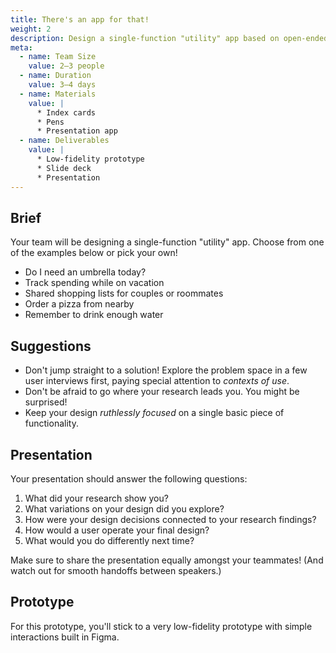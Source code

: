 ```yaml
---
title: There's an app for that!
weight: 2
description: Design a single-function "utility" app based on open-ended generative research.
meta:
  - name: Team Size
    value: 2–3 people
  - name: Duration
    value: 3–4 days
  - name: Materials
    value: |
      * Index cards
      * Pens
      * Presentation app
  - name: Deliverables
    value: |
      * Low-fidelity prototype
      * Slide deck
      * Presentation
---
```


## Brief

Your team will be designing a single-function "utility" app. Choose from one of the examples below or pick your own!

* Do I need an umbrella today?
* Track spending while on vacation
* Shared shopping lists for couples or roommates
* Order a pizza from nearby
* Remember to drink enough water


## Suggestions

* Don't jump straight to a solution! Explore the problem space in a few user interviews first, paying special attention to *contexts of use*.
* Don't be afraid to go where your research leads you. You might be surprised!
* Keep your design *ruthlessly focused* on a single basic piece of functionality.

## Presentation

Your presentation should answer the following questions:

1. What did your research show you?
2. What variations on your design did you explore?
3. How were your design decisions connected to your research findings?
4. How would a user operate your final design?
5. What would you do differently next time?

Make sure to share the presentation equally amongst your teammates! (And watch out for smooth handoffs between speakers.)

## Prototype

For this prototype, you'll stick to a very low-fidelity prototype with simple interactions built in Figma.
